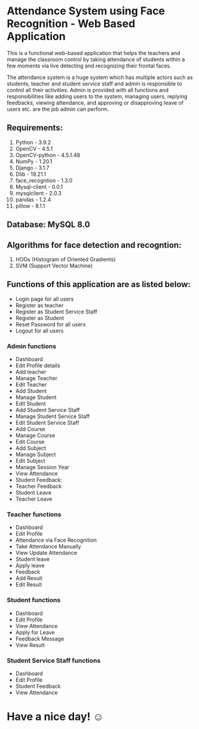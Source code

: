 # Attendance System using Face Recognition - Web Based Application

This is a functional web-based application that helps the teachers and manage the classroom control by taking attendance of students within a few moments via live detecting and recognizing their frontal faces.

The attendance system is a huge system which has multiple actors such as students, teacher and student service staff and admin is responsible to control all their activities. Admin is provided with all functions and responsibilities like adding users to the system, managing users, replying feedbacks, viewing attendance, and approving or disapproving leave of users etc. are the job admin can perform. 

## Requirements:

1.	Python - 3.9.2
2.	OpenCV - 4.5.1
3.	OpenCV-python -	4.5.1.48
4.	NumPy - 1.20.1
5.	Django - 3.1.7
6.	Dlib - 19.21.1
7.	face_recogntion - 1.3.0
8.	Mysql-client - 0.0.1
9.	mysqlclient - 2.0.3
10.	pandas - 1.2.4
11.	pillow - 8.1.1
 
## Database: MySQL 8.0

## Algorithms for face detection and recogntion:
1. HOGs (Histogram of Oriented Gradients)
2. SVM (Support Vector Machine)

## Functions of this application are as listed below:
- Login page for all users
-	Register as teacher
-	Register as Student Service Staff
-	Register as Student
-	Reset Password for all users
-	Logout for all users
### Admin functions
-	Dashboard
-	Edit Profile details
-	Add teacher
-	Manage Teacher
-	Edit Teacher
-	Add Student
-	Manage Student
-	Edit Student
-	Add Student Service Staff
-	Manage Student Service Staff
-	Edit Student Service Staff
-	Add Course
-	Manage Course
-	Edit Course
-	Add Subject
-	Manage Subject
-	Edit Subject
-	Manage Session Year
-	View Attendance
-	Student Feedback:
-	Teacher Feedback
-	Student Leave
-	Teacher Leave
### Teacher functions
- Dashboard
- Edit Profile
- Attendance via Face Recognition
- Take Attendance Manually
- View Update Attendance
- Student leave
- Apply leave
- Feedback
- Add Result
- Edit Result
### Student functions 
- Dashboard
- Edit Profile
- View Attendance
- Apply for Leave
- Feedback Message
- View Result
### Student Service Staff functions
- Dashboard
- Edit Profile
- Student Feedback
- View Attendance

# Have a nice day! ☺
